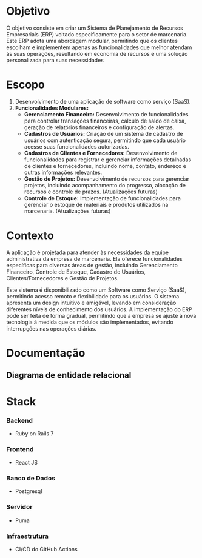 # Objetivo
<p>O objetivo consiste em criar um Sistema de Planejamento de Recursos Empresariais (ERP) voltado especificamente para o setor de marcenaria. Este ERP adota uma abordagem modular, permitindo que os clientes escolham e implementem apenas as funcionalidades que melhor atendam às suas operações, resultando em economia de recursos e uma solução personalizada para suas necessidades</p> 

# Escopo
  1. Desenvolvimento de uma aplicação de software como serviço (SaaS).
  2. **Funcionalidades Modulares:**
      - **Gerenciamento Financeiro:** Desenvolvimento de funcionalidades para controlar transações financeiras, cálculo de saldo de caixa, geração de relatórios financeiros e configuração de alertas.
      - **Cadastros de Usuários:** Criação de um sistema de cadastro de usuários com autenticação segura, permitindo que cada usuário acesse suas funcionalidades autorizadas.
      - **Cadastros de Clientes e Fornecedores:** Desenvolvimento de funcionalidades para registrar e gerenciar informações detalhadas de clientes e fornecedores, incluindo nome, contato, endereço e outras informações relevantes.
      - **Gestão de Projetos:** Desenvolvimento de recursos para gerenciar projetos, incluindo acompanhamento do progresso, alocação de recursos e controle de prazos. (Atualizações futuras)
      - **Controle de Estoque:** Implementação de funcionalidades para gerenciar o estoque de materiais e produtos utilizados na marcenaria. (Atualizações futuras)

# Contexto
<p>A aplicação é projetada para atender às necessidades da equipe administrativa da empresa de marcenaria. Ela oferece funcionalidades específicas para diversas áreas de gestão, incluindo Gerenciamento Financeiro, Controle de Estoque, Cadastro de Usuários, Clientes/Fornecedores e Gestão de Projetos.

Este sistema é disponibilizado como um Software como Serviço (SaaS), permitindo acesso remoto e flexibilidade para os usuários. O sistema apresenta um design intuitivo e amigável, levando em consideração diferentes níveis de conhecimento dos usuários. A implementação do ERP pode ser feita de forma gradual, permitindo que a empresa se ajuste à nova tecnologia à medida que os módulos são implementados, evitando interrupções nas operações diárias.</p>

# Documentação
<h2>Diagrama de entidade relacional</h2>

# Stack
<h3>Backend</h3>

  - Ruby on Rails 7

<h3>Frontend</h3>
  
  - React JS
    
<h3>Banco de Dados</h3>

  - Postgresql

<h3>Servidor</h3>

  - Puma

<h3>Infraestrutura</h3>

- CI/CD do GitHub Actions
